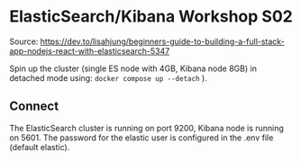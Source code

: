 # ElasticSearch/Kibana Workshop S02
Source: https://dev.to/lisahjung/beginners-guide-to-building-a-full-stack-app-nodejs-react-with-elasticsearch-5347

Spin up the cluster (single ES node with 4GB, Kibana node 8GB) in detached mode using: `docker compose up --detach` ).

## Connect
The ElasticSearch cluster is running on port 9200, Kibana node is running on 5601. The password for the elastic user is configured in the .env file (default elastic).


